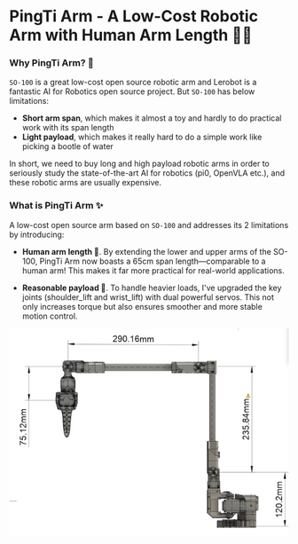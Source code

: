 # PingTi Arm - A Low-Cost Robotic Arm with Human Arm Length 🤖💪


### Why PingTi Arm? 🤔

`SO-100` is a great low-cost open source robotic arm and Lerobot is a fantastic AI for Robotics open source project. But `SO-100` has below limitations:

- **Short arm span**, which makes it almost a toy and hardly to do practical work with its span length 
- **Light payload**, which makes it really hard to do a simple work like picking a bootle of water

In short, we need to buy long and high payload robotic arms in order to seriously study the state-of-the-art AI for robotics (pi0, OpenVLA etc.), and these robotic arms are usually expensive.

### What is PingTi Arm ✨

A low-cost open source arm based on `SO-100` and addresses its 2 limitations by introducing:

- **Human arm length 🦾**. By extending the lower and upper arms of the SO-100, PingTi Arm now boasts a 65cm span length—comparable to a human arm! This makes it far more practical for real-world applications.

- **Reasonable payload 💪**. To handle heavier loads, I've upgraded the key joints (shoulder_lift and wrist_lift) with dual powerful servos. This not only increases torque but also ensures smoother and more stable motion control.

![The Right View of PingTi Arm](./drawings/PingTi_Arm_RightView_V1_20250218.jpg)

